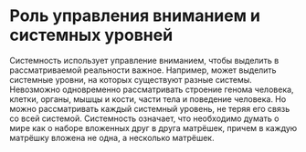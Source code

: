 # Роль управления вниманием и системных уровней

Системность использует управление вниманием, чтобы выделить в рассматриваемой реальности важное. Например, может выделить системные уровни, на которых существуют разные системы. Невозможно одновременно рассматривать строение генома человека, клетки, органы, мышцы и кости, части тела и поведение человека. Но можно рассматривать каждый системный уровень, не теряя его связь со всей системой. Системность означает, что необходимо думать о мире как о наборе вложенных друг в друга матрёшек, причем в каждую матрёшку вложена не одна, а несколько матрёшек.
